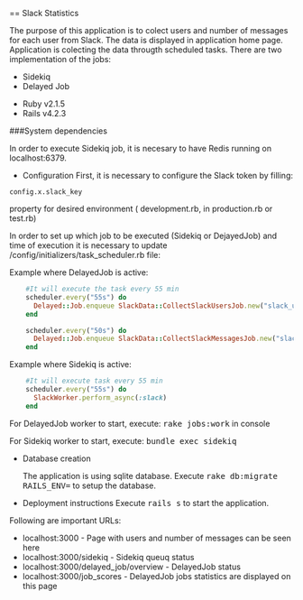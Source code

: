 == Slack Statistics

The purpose of this application is to colect users and number of messages for each user from Slack. The data is displayed in application home page. 
Application is colecting the data througth scheduled tasks. There are two implementation of the jobs:
 - Sidekiq
 - Delayed Job



* Ruby v2.1.5
* Rails v4.2.3
 
###System dependencies

In order to execute Sidekiq job, it is necesary to have Redis running on localhost:6379.

* Configuration
First, it is necessary to configure the Slack token by filling: 
```
config.x.slack_key
```
property for desired environment  ( development.rb, in production.rb or test.rb)


In order to set up which job to be executed (Sidekiq or DejayedJob) and time of execution it is necessary to update /config/initializers/task_scheduler.rb file:

Example where DelayedJob is active:

```ruby
    #It will execute the task every 55 min
    scheduler.every("55s") do
      Delayed::Job.enqueue SlackData::CollectSlackUsersJob.new("slack_users")
    end

    scheduler.every("50s") do
      Delayed::Job.enqueue SlackData::CollectSlackMessagesJob.new("slack_messages")
    end
```

Example where Sidekiq is active:

```ruby
    #It will execute task every 55 min
    scheduler.every("55s") do
      SlackWorker.perform_async(:slack)
    end
```



For DelayedJob worker to start, execute: <tt>rake jobs:work</tt> in console

For Sidekiq worker to start, execute: <tt>bundle exec sidekiq</tt>


* Database creation
	
	The application is using sqlite database.
	Execute <tt>rake db:migrate RAILS_ENV=<env></tt> to setup the database.
	

* Deployment instructions
	Execute <tt>rails s</tt> to start the application.
	
Following are important URLs:
 - localhost:3000 - Page with users and number of messages can be seen here
 - localhost:3000/sidekiq - Sidekiq queuq status
 - localhost:3000/delayed_job/overview - DelayedJob status
 - localhost:3000/job_scores - DelayedJob jobs statistics are displayed on this page
